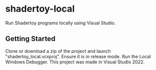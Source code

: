 # shadertoy-local

Run Shadertoy programs locally using Visual Studio.

## Getting Started

Clone or download a zip of the project and launch "shadertoy_local.vcxproj". Ensure it is in release mode. Run the Local Windows Debugger. This project was made in Visual Studio 2022.
